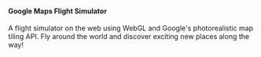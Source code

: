 #### Google Maps Flight Simulator ####

A flight simulator on the web using WebGL and Google's photorealistic map tiling API. Fly around the world and discover exciting new places along the way!

